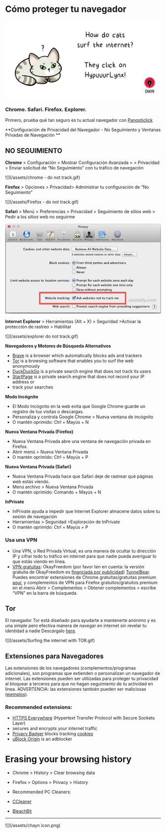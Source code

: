 # Cómo proteger tu navegador

![](/assets/HypuuurLynx.gif)

### Chrome. Safari. Firefox. Explorer.

Primero, prueba qué tan seguro es tu actual navegador con [Panopticlick](https://panopticlick.eff.org/)

**Configuración de Privacidad del Navegador - No Seguimiento y Ventanas Privadas de Navegación
**

## NO SEGUIMIENTO

**Chrome** > Configuración > Mostrar Configuración Avanzada > > Privacidad > Enviar solicitud de “No Seguimiento” con tu tráfico de navegación

![](/assets/chrome - do not track.gif)



**Firefox** > Opciones > Privacidad> Administrar tu configuración de “No Seguimiento”

![](/assets/Firefox - do not track.gif)


**Safari** > Menú > Preferencias > Privacidad > Seguimiento de sitios web > Pedir a los sitios web no seguirme


![](/assets/do-not-track-safari.jpg)


**Internet Explorer** > Herramientas (Alt + X) > Seguridad >Activar la protección de rastreo > Habilitar


![](/assets/explorer do not track.gif)


**Navegadores y Motores de Búsqueda Alternativos**

* [Brave](https://www.brave.com/) is a browser which automatically blocks ads and trackers
* [Tor](https://www.torproject.org/) is a browsing software that enables you to surf the web anonymously
* [DuckDuckGo](https://duckduckgo.com/about) is a private search engine that does not track its users
* [StartPage](https://www.startpage.com/) is a private search engine that does not record your IP address or
* track your searches

**Modo Incógnito**
* El Modo Incógnito en la web evita que Google Chrome guarde un registro de tus visitas o descargas. 
* Personaliza y controla  Google Chrome > Nueva ventana de incógnito 
* O mantén oprimido:  Ctrl + Mayús  + N


**Nueva Ventana Privada \(Firefox\)**

* Nueva Ventana Privada abre una ventana de navegación privada en Firefox. 
* Abrir menú  > Nueva Ventana Privada
* O mantén oprimido:  Ctrl + Mayús + P


**Nueva Ventana Privada \(Safari\)**

* Nueva Ventana Privada hace que Safari deje de rastrear qué páginas web estás viendo.
* Menú archivo > Nueva Ventana Privada
* O mantén oprimido: Comando + Mayús + N


**InPrivate**

* InPrivate ayuda a impedir que Internet Explorer almacene datos sobre tu sesión de navegación
* Herramientas > Seguridad >Exploración de InPrivate
* O mantén oprimido:  Ctrl + Mayús + P


### **Usa una VPN**

* Una VPN, o Red Privada Virtual, es una manera de ocultar tu dirección IP y cifrar todo tu tráfico en internet para que nadie pueda averiguar lo que estás viendo en línea. 
* [VPN gratuitas](http://www.okfreedom.com): OkayFreedom (por favor ten en cuenta: la versión gratuita de OkayFreedom es [financiada por publicidad](http://www.okfreedom.com/en/support#free)) [TunnelBear](https://www.tunnelbear.com/). Puedes encontrar extensiones de Chrome gratuitas/gratuitas premium [aquí](https://chrome.google.com/webstore/search/VPN?_category=extensions), y complementos de VPN para Firefox gratuitos/gratuitos premium en el menú Abrir > Complementos > Obtener complementos > escribe “VPN” en la barra de búsqueda.


## **Tor**

El navegador Tor está diseñado para ayudarte a mantenerte anónimo y es una simple pero efectiva manera de navegar en internet sin revelar tu identidad a nadie
Descárgalo [ here](https://www.google.com/url?q=https://www.torproject.org/projects/torbrowser.html.en.&sa=D&ust=1478912695309000&usg=AFQjCNHi66hbopa6PKcH0qPppM-pcYeBiw).

![](/assets/Surfing the internet with TOR.gif)

 ## Extensiones para Navegadores

Las extensiones de los navegadores (complementos/programas adicionales), son  programas que extienden o personalizan un navegador de internet. Las extensiones pueden ser utilizadas para proteger tu privacidad al bloquear a terceros  para que no hagan seguimiento de tu actividad en línea. ADVERTENCIA: las extensiones también pueden ser maliciosas \([ejemplos](http://www.makeuseof.com/tag/x-malicious-browser-extensions-help-hackers-target-victims/&sa=D&ust=1478912695311000&usg=AFQjCNFb-tTnXWk7R_a3k-2yK0NOUcTuBg)\).

### Recommended extensions:

* [HTTPS Everywhere](https://www.google.com/url?q=https://www.eff.org/https-everywhere&sa=D&ust=1478912695312000&usg=AFQjCNEBvYCAfkFF8TJ1eRyHbiH69J2OFw) \(Hypertext Transfer Protocol with Secure Sockets Layer\)
* secures and encrypts your internet traffic
* [Privacy Badger](https://www.google.com/url?q=https://www.eff.org/privacybadger&sa=D&ust=1478912695313000&usg=AFQjCNHNcMDqQbrzK_GX-cQYVUy8pTlayw) blocks tracking [cookies](https://www.google.com/url?q=https://en.wikipedia.org/wiki/HTTP_cookie&sa=D&ust=1478912695313000&usg=AFQjCNH4OGzxCGUGlINzUNYhUFSYSylzLA)
* [uBlock Origin](https://www.google.com/url?q=https://www.ublock.org/&sa=D&ust=1478912695314000&usg=AFQjCNGJa0xJXHwX03kI2KCd3aZ1nc58KA) is an adblocker

# Erasing your browsing history

* Chrome &gt; History &gt; Clear browsing data
* Firefox &gt; Options &gt; Privacy &gt; History
* Recommended PC Cleaners:

* [CCleaner](https://www.google.com/url?q=http://www.piriform.com/ccleaner&sa=D&ust=1478912695317000&usg=AFQjCNHmtswm2AwMsRtywjxd7unIPKSXSg)

* [BleachBit](https://www.google.com/url?q=http://www.bleachbit.org/&sa=D&ust=1478912695318000&usg=AFQjCNEjz3m2EuO6O2lPl4Vo_KAe6CHsjQ)

---
![](/assets/chayn icon.png)




